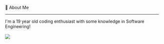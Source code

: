 🚀 About Me
<hr>
I'm a 19 year old coding enthusiast with some knowledge in Software Engineering!
<br/>
<br/>
<img src="https://leetcode.card.workers.dev/apraiyani97?theme=dark&font=baloo&extension=null"/>
